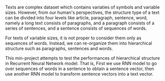 Texts are complex dataset which contains variaties of symbols and variable sizes. However, from our human's perspectives, 
the structure type of a text can be divided into four levels like article, paragraph, sentence, word, namely a long text 
consists of paragraphs, and a paragraph consists of a series of sentences, and a sentence consists of sequences of words.

For texts of variable sizes, it is not proper to consider them only as sequences of words. Instead, we can re-organize 
them into hierarchical structure such as paragraphs, sentences and words.

This min-project attempts to test the performances of hierarchical structure in Recurrent Neural Network model. That is, 
First we use RNN model to go over sequences of words in a sentence to obtain a sentence vector, then use another RNN model
to transform sentence vectors into a text vector.